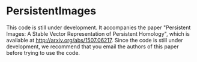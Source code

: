 # PersistentImages
This code is still under development. It accompanies the paper "Persistent Images: A Stable Vector Representation of Persistent Homology", which is available at http://arxiv.org/abs/1507.06217. Since the code is still under development, we recommend that you email the authors of this paper before trying to use the code.
